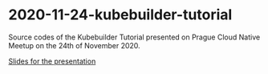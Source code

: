 # 2020-11-24-kubebuilder-tutorial

Source codes of the Kubebuilder Tutorial presented on Prague Cloud Native Meetup on the 24th of November 2020.

[Slides for the presentation](./docs/presentation.pdf)

